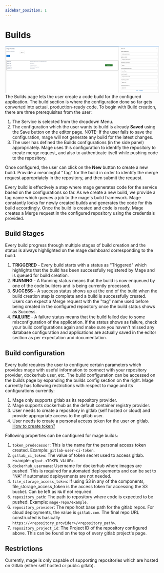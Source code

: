 ```yaml
---
sidebar_position: 1
---
```


# Builds
![Builds Page](/img/builds/page.png)
The Builds page lets the user create a code build for the configured application. The build section is where the configuration done so far gets converted into actual, production-ready code.
To begin with Build creation, there are three prerequisites from the user:
1. The Service is selected from the dropdown Menu.
2. The configuration which the user wants to build is already **Saved** using the Save button on the editor page. 
NOTE: If the user fails to save the configuration, mage will not generate any build for the latest changes.
3. The user has defined the Builds configurations (in the side panel) appropriately. Mage uses this configuration to identify the repository to create merge request, and also to authenticate itself while pushing code to the repository.

Once configured, the user can click on the **New** button to create a new build. Provide a meaningful "Tag" for the build in order to identify the merge request appropriately in the repository, and then submit the request.

Every build is effectively a step where mage generates code for the service based on the configurations so far. As we create a new build, we provide a tag name which queues a job to the mage's build framework. Mage constantly looks for newly created builds and generates the code for this build accordingly. Once the build is created and code is ready, Mage creates a Merge request in the configured repository using the credentials provided.

## Build Stages
Every build progress through multiple stages of build creation and the status is always highlighted on the mage dashboard corresponding to the build.
1. **TRIGGERED** - Every build starts with a status as "Triggered" which highlights that the build has been successfully registered by Mage and is queued for build creation.
2. **RUNNING** - A Running status means that the build is now enqueued by one of the code builders and is being currently processed.
3. **SUCCESS** - A success status shows up at the end of the build when the build creation step is complete and a build is successfully created. Users can expect a Merge request with the "tag" name used before being created in the configured repository once the build status shows as Success.
4. **FAILURE** - A failure status means that the build failed due to some misconfiguration of the application. If the status shows as failure, check your build configurations again and make sure you haven't missed any database configuration and applications are actually saved in the editor section as per expectation and documentation.

## Build configuration
Every build requires the user to configure certain parameters which provides mage with useful information to connect with your repository provider, dockerhub user, etc. The build configuration can be accessed on the builds page by expanding the builds config section on the right.
Mage currently has following restrictions with respect to mage and its configurations currently:
1. Mage only supports gitlab as its repository provider.
2. Mage supports dockerhub as the default container registry provider.
3. User needs to create a repository in gitlab (self hosted or cloud) and provide appropriate access to the gitlab user.
4. User needs to create a personal access token for the user on gitlab. [How to create token?](https://docs.gitlab.com/ee/user/profile/personal_access_tokens.html)

Following properties can be configured for mage builds:
1. `token_predecessor`: This is the name for the personal access token created. Example: `gitlab-user-ci-token`.
2. `gitlab_ci_token`: The value of token secret used to access gitlab. Example: `glpat-<TOKEN_VALUE>`.
3. `dockerhub_username`: Username for dockerhub where images are pushed. This is required for automated deployements and can be set to "NA" if automated deployements are not needed.
4. `file_storage_access_token`: If using S3 in any of the components, file_storage_access_token is the access token for accessing the S3 bucket. Can be left as `NA` if not required.
4. `repository_path`: The path to repository where code is expected to be pushed. Example: `mage-repo/example`.
5. `repository_provider`: The repo host base path for the gitlab repos. For cloud deployments, the value is `gitlab.com`. The final repo URL constructed is basically `https://<repository_provider>/<repository_path>`.
6. `repository_project_id`: The Project ID of the repository configured above. This can be found on the top of every gitlab project's page.
## Restrictions
Currently, mage is only capable of supporting repositories which are hosted on Gitlab (either self hosted or public gitlab).
